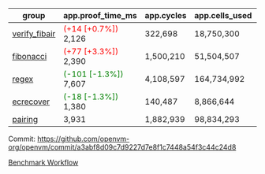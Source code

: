 | group | app.proof_time_ms | app.cycles | app.cells_used | leaf.proof_time_ms | leaf.cycles | leaf.cells_used |
| -- | -- | -- | -- | -- | -- | -- |
| [verify_fibair](https://github.com/openvm-org/openvm/blob/benchmark-results/benchmarks-pr/1979/verify_fibair-a3abf8d09c7d9227d7e8f1c7448a54f3c44c24d8.md) |<span style='color: red'>(+14 [+0.7%])</span> 2,126 |  322,698 |  18,750,300 |- | - | - |
| [fibonacci](https://github.com/openvm-org/openvm/blob/benchmark-results/benchmarks-pr/1979/fibonacci-a3abf8d09c7d9227d7e8f1c7448a54f3c44c24d8.md) |<span style='color: red'>(+77 [+3.3%])</span> 2,390 |  1,500,210 |  51,504,507 |- | - | - |
| [regex](https://github.com/openvm-org/openvm/blob/benchmark-results/benchmarks-pr/1979/regex-a3abf8d09c7d9227d7e8f1c7448a54f3c44c24d8.md) |<span style='color: green'>(-101 [-1.3%])</span> 7,607 |  4,108,597 |  164,734,992 |- | - | - |
| [ecrecover](https://github.com/openvm-org/openvm/blob/benchmark-results/benchmarks-pr/1979/ecrecover-a3abf8d09c7d9227d7e8f1c7448a54f3c44c24d8.md) |<span style='color: green'>(-18 [-1.3%])</span> 1,380 |  140,487 |  8,866,644 |- | - | - |
| [pairing](https://github.com/openvm-org/openvm/blob/benchmark-results/benchmarks-pr/1979/pairing-a3abf8d09c7d9227d7e8f1c7448a54f3c44c24d8.md) | 3,931 |  1,882,939 |  98,834,293 |- | - | - |


Commit: https://github.com/openvm-org/openvm/commit/a3abf8d09c7d9227d7e8f1c7448a54f3c44c24d8

[Benchmark Workflow](https://github.com/openvm-org/openvm/actions/runs/17045081264)

